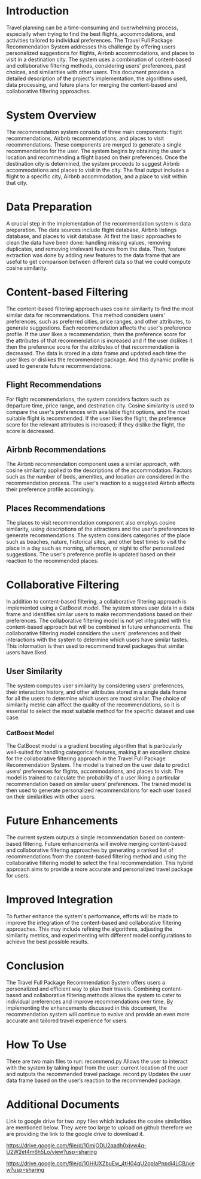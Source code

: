 # Introduction

Travel planning can be a time-consuming and overwhelming process, especially when trying to find the best flights, accommodations, and activities tailored to individual preferences. The Travel Full Package Recommendation System addresses this challenge by offering users personalized suggestions for flights, Airbnb accommodations, and places to visit in a destination city. The system uses a combination of content-based and collaborative filtering methods, considering users' preferences, past choices, and similarities with other users. This document provides a detailed description of the project's implementation, the algorithms used, data processing, and future plans for merging the content-based and collaborative filtering approaches.

# System Overview

The recommendation system consists of three main components: flight recommendations, Airbnb recommendations, and places to visit recommendations. These components are merged to generate a single recommendation for the user. The system begins by obtaining the user's location and recommending a flight based on their preferences. Once the destination city is determined, the system proceeds to suggest Airbnb accommodations and places to visit in the city. The final output includes a flight to a specific city, Airbnb accommodation, and a place to visit within that city.

# Data Preparation

A crucial step in the implementation of the recommendation system is data preparation. The data sources include flight database, Airbnb listings database, and places to visit database. At first the basic approaches to clean the data have been done: handling missing values, removing duplicates, and removing irrelevant features from the data. Then, feature extraction was done by adding new features to the data frame that are useful to get comparison between different data so that we could compute cosine similarity.
# Content-based Filtering

The content-based filtering approach uses cosine similarity to find the most similar data for recommendations. This method considers users' preferences, such as preferred cities, price ranges, and other attributes, to generate suggestions. Each recommendation affects the user's preference profile. If the user likes a recommendation, then the preference score for the attributes of that recommendation is increased and if the user dislikes it then the preference score for the attributes of that recommendation is decreased. The data is stored in a data frame and updated each time the user likes or dislikes the recommended package. And this dynamic profile is used to generate future recommendations.

## Flight Recommendations

For flight recommendations, the system considers factors such as departure time, price range, and destination city. Cosine similarity is used to compare the user's preferences with available flight options, and the most suitable flight is recommended. If the user likes the flight, the preference score for the relevant attributes is increased; if they dislike the flight, the score is decreased.

## Airbnb Recommendations

The Airbnb recommendation component uses a similar approach, with cosine similarity applied to the descriptions of the accommodation. Factors such as the number of beds, amenities, and location are considered in the recommendation process. The user's reaction to a suggested Airbnb affects their preference profile accordingly.

## Places Recommendations

The places to visit recommendation component also employs cosine similarity, using descriptions of the attractions and the user's preferences to generate recommendations. The system considers categories of the place such as beaches, nature, historical sites, and other best times to visit the place in a day such as morning, afternoon, or night to offer personalized suggestions. The user's preference profile is updated based on their reaction to the recommended places.

# Collaborative Filtering

In addition to content-based filtering, a collaborative filtering approach is implemented using a CatBoost model. The system stores user data in a data frame and identifies similar users to make recommendations based on their preferences. The collaborative filtering model is not yet integrated with the content-based approach but will be combined in future enhancements. The collaborative filtering model considers the users' preferences and their interactions with the system to determine which users have similar tastes. This information is then used to recommend travel packages that similar users have liked.

## User Similarity

The system computes user similarity by considering users' preferences, their interaction history, and other attributes stored in a single data frame for all the users to determine which users are most similar. The choice of similarity metric can affect the quality of the recommendations, so it is essential to select the most suitable method for the specific dataset and use case.

### CatBoost Model

The CatBoost model is a gradient boosting algorithm that is particularly well-suited for handling categorical features, making it an excellent choice for the collaborative filtering approach in the Travel Full Package Recommendation System. The model is trained on the user data to predict users' preferences for flights, accommodations, and places to visit. The model is trained to calculate the probability of a user liking a particular recommendation based on similar users’ preferences. The trained model is then used to generate personalized recommendations for each user based on their similarities with other users.

# Future Enhancements

The current system outputs a single recommendation based on content-based filtering. Future enhancements will involve merging content-based and collaborative filtering approaches by generating a ranked list of recommendations from the content-based filtering method and using the collaborative filtering model to select the final recommendation. This hybrid approach aims to provide a more accurate and personalized travel package for users.

# Improved Integration

To further enhance the system's performance, efforts will be made to improve the integration of the content-based and collaborative filtering approaches. This may include refining the algorithms, adjusting the similarity metrics, and experimenting with different model configurations to achieve the best possible results.

# Conclusion

The Travel Full Package Recommendation System offers users a personalized and efficient way to plan their travels. Combining content-based and collaborative filtering methods allows the system to cater to individual preferences and improve recommendations over time. By implementing the enhancements discussed in this document, the recommendation system will continue to evolve and provide an even more accurate and tailored travel experience for users.

# How To Use

There are two main files to run:
recommend.py
Allows the user to interact with the system by taking input from the user: current location of the user and outputs the recommended travel package.
record.py
Updates the user data frame based on the user’s reaction to the recommended package.

# Additional Documents

Link to google drive for two .npy files which includes the cosine similarities are mentioned below. They were too large to upload on github therefore we are providing the link to the google drive to download it. 

https://drive.google.com/file/d/1GmjODU2qadh0xjvw4q-U2W2et4m6h5Lo/view?usp=sharing

https://drive.google.com/file/d/1GHiUXZbuEw_4tH04qU2opIaPnpdi4LCB/view?usp=sharing
